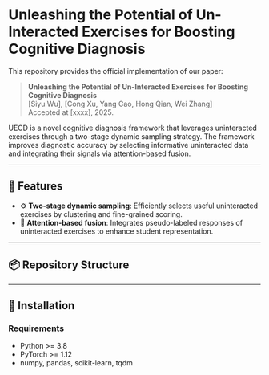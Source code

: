 # Unleashing the Potential of Un-Interacted Exercises for Boosting Cognitive Diagnosis

This repository provides the official implementation of our paper:

> **Unleashing the Potential of Un-Interacted Exercises for Boosting Cognitive Diagnosis**  
> [Siyu Wu], [Cong Xu, Yang Cao, Hong Qian, Wei Zhang]  
> Accepted at [xxxx], 2025.

UECD is a novel cognitive diagnosis framework that leverages uninteracted exercises through a two-stage dynamic sampling strategy. The framework improves diagnostic accuracy by selecting informative uninteracted data and integrating their signals via attention-based fusion.

---

## 🚀 Features

- ⚙️ **Two-stage dynamic sampling**: Efficiently selects useful uninteracted exercises by clustering and fine-grained scoring.
- 🧠 **Attention-based fusion**: Integrates pseudo-labeled responses of uninteracted exercises to enhance student representation.
---

## 📦 Repository Structure


---

## 🔧 Installation

### Requirements

- Python >= 3.8
- PyTorch >= 1.12
- numpy, pandas, scikit-learn, tqdm
